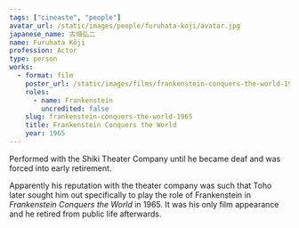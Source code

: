 ```yaml
---
tags: ["cineaste", "people"]
avatar_url: /static/images/people/furuhata-koji/avatar.jpg
japanese_name: 古畑弘二
name: Furuhata Kôji
profession: Actor
type: person
works:
  - format: film
    poster_url: /static/images/films/frankenstein-conquers-the-world-1965/posters/poster.jpg
    roles:
      - name: Frankenstein
        uncredited: false
    slug: frankenstein-conquers-the-world-1965
    title: Frankenstein Conquers the World
    year: 1965
---
```


Performed with the Shiki Theater Company until he became deaf and was forced
into early retirement.

Apparently his reputation with the theater company was such that Toho later
sought him out specifically to play the role of Frankenstein in <i>Frankenstein
Conquers the World</i> in 1965. It was his only film appearance and he retired
from public life afterwards.
